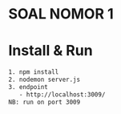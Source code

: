 # SOAL NOMOR 1
# Install & Run

```bash
1. npm install
2. nodemon server.js
3. endpoint
   - http://localhost:3009/
NB: run on port 3009
```
